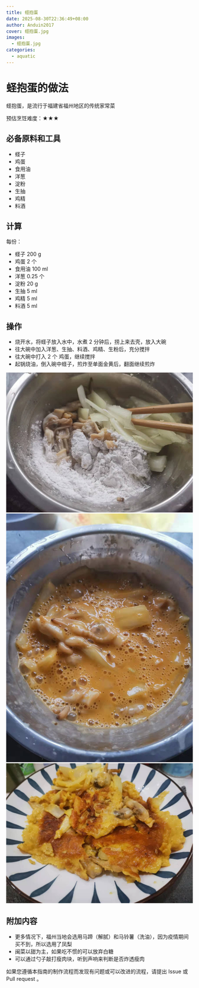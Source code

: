 ```yaml
---
title: 蛏抱蛋
date: 2025-08-30T22:36:49+08:00
author: Anduin2017
cover: 蛏抱蛋.jpg
images:
  - 蛏抱蛋.jpg
categories:
  - aquatic
---
```


# 蛏抱蛋的做法

蛏抱蛋，是流行于福建省福州地区的传统家常菜

预估烹饪难度：★★★

## 必备原料和工具

* 蛏子
* 鸡蛋
* 食用油
* 洋葱
* 淀粉
* 生抽
* 鸡精
* 料酒

## 计算

每份：

* 蛏子 200 g
* 鸡蛋 2 个
* 食用油 100 ml
* 洋葱 0.25 个
* 淀粉 20 g
* 生抽 5 ml
* 鸡精 5 ml
* 料酒 5 ml

## 操作

* 烧开水，将蛏子放入水中，水煮 2 分钟后，捞上来去壳，放入大碗
* 往大碗中加入洋葱、生抽、料酒、鸡精、生粉后，充分搅拌
* 往大碗中打入 2 个 鸡蛋，继续搅拌
* 起锅烧油，倒入碗中蛏子，煎炸至单面金黄后，翻面继续煎炸

![示例菜成品](./1.jpeg)
![示例菜成品](./2.jpeg)
![示例菜成品](./3.jpeg)

## 附加内容

* 更多情况下，福州当地会选用马蹄（解腻）和马铃薯（洗油），因为疫情期间买不到，所以选用了凤梨
* 闽菜以甜为主，如果吃不惯的可以放弃白糖
* 可以通过勺子敲打瘦肉块，听到声响来判断是否炸透瘦肉

如果您遵循本指南的制作流程而发现有问题或可以改进的流程，请提出 Issue 或 Pull request 。
